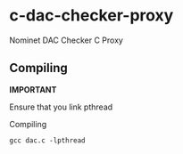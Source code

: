 c-dac-checker-proxy
===================

Nominet DAC Checker C Proxy

Compiling
--------------

**IMPORTANT**

Ensure that you link pthread
	
Compiling 

	gcc dac.c -lpthread